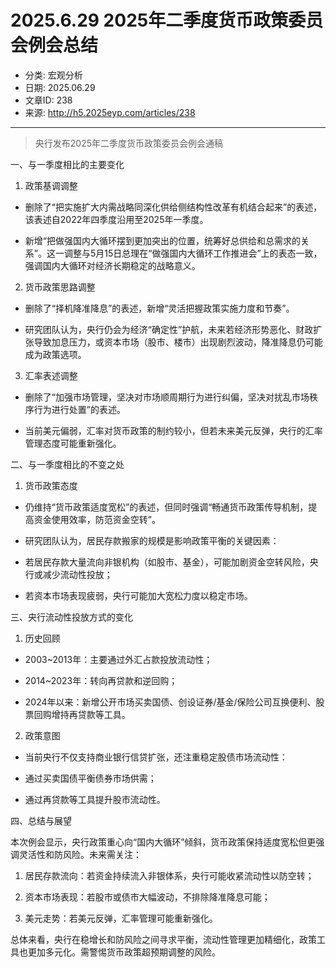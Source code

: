 # 2025.6.29  2025年二季度货币政策委员会例会总结

- 分类: 宏观分析
- 日期: 2025.06.29
- 文章ID: 238
- 来源: http://h5.2025eyp.com/articles/238

---

> 央行发布2025年二季度货币政策委员会例会通稿

一、与一季度相比的主要变化

1. 政策基调调整

- 删除了“把实施扩大内需战略同深化供给侧结构性改革有机结合起来”的表述，该表述自2022年四季度沿用至2025年一季度。

- 新增“把做强国内大循环摆到更加突出的位置，统筹好总供给和总需求的关系”。这一调整与5月15日总理在“做强国内大循环工作推进会”上的表态一致，强调国内大循环对经济长期稳定的战略意义。

2. 货币政策思路调整

- 删除了“择机降准降息”的表述，新增“灵活把握政策实施力度和节奏”。

- 研究团队认为，央行仍会为经济“确定性”护航，未来若经济形势恶化、财政扩张导致加息压力，或资本市场（股市、楼市）出现剧烈波动，降准降息仍可能成为政策选项。

3. 汇率表述调整

- 删除了“加强市场管理，坚决对市场顺周期行为进行纠偏，坚决对扰乱市场秩序行为进行处置”的表述。

- 当前美元偏弱，汇率对货币政策的制约较小，但若未来美元反弹，央行的汇率管理态度可能重新强化。

二、与一季度相比的不变之处

1. 货币政策态度

- 仍维持“货币政策适度宽松”的表述，但同时强调“畅通货币政策传导机制，提高资金使用效率，防范资金空转”。

- 研究团队认为，居民存款搬家的规模是影响政策平衡的关键因素：

- 若居民存款大量流向非银机构（如股市、基金），可能加剧资金空转风险，央行或减少流动性投放；

- 若资本市场表现疲弱，央行可能加大宽松力度以稳定市场。

三、央行流动性投放方式的变化

1. 历史回顾

- 2003~2013年：主要通过外汇占款投放流动性；

- 2014~2023年：转向再贷款和逆回购；

- 2024年以来：新增公开市场买卖国债、创设证券/基金/保险公司互换便利、股票回购增持再贷款等工具。

2. 政策意图

- 当前央行不仅支持商业银行信贷扩张，还注重稳定股债市场流动性：

- 通过买卖国债平衡债券市场供需；

- 通过再贷款等工具提升股市流动性。

四、总结与展望

本次例会显示，央行政策重心向“国内大循环”倾斜，货币政策保持适度宽松但更强调灵活性和防风险。未来需关注：

1. 居民存款流向：若资金持续流入非银体系，央行可能收紧流动性以防空转；

2. 资本市场表现：若股市或债市大幅波动，不排除降准降息可能；

3. 美元走势：若美元反弹，汇率管理可能重新强化。

总体来看，央行在稳增长和防风险之间寻求平衡，流动性管理更加精细化，政策工具也更加多元化。需警惕货币政策超预期调整的风险。

